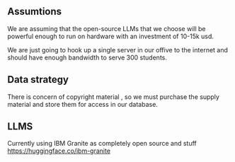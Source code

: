 ## Assumtions

We are assuming that the open-source LLMs that we choose will be powerful enough to run on hardware with an investment of 10-15k usd.

We are just going to hook up a single server in our offive to the internet and should have enough bandwidth to serve 300 students.

## Data strategy

There is concern of copyright material , so we must purchase the supply material and store them for access in our database.

## LLMS
Currently using IBM Granite as completely open source and stuff
https://huggingface.co/ibm-granite
